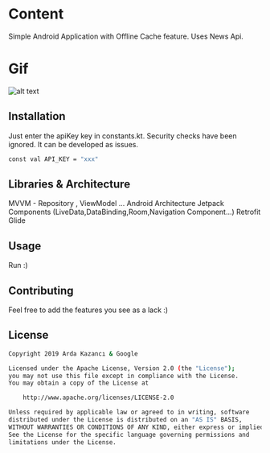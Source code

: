 

# Content

Simple Android Application with Offline Cache feature.
Uses News Api.

# Gif

![alt text](https://www.imageupload.net/upload-image/2020/02/03/Feb-03-2020-16-24-29.gif)

## Installation

Just enter the apiKey key in constants.kt.
Security checks have been ignored. It can be developed as issues.


```bash
const val API_KEY = "xxx"
```

## Libraries & Architecture

MVVM - Repository , ViewModel ...
Android Architecture Jetpack Components (LiveData,DataBinding,Room,Navigation Component...)
Retrofit
Glide


## Usage

Run :)

## Contributing
Feel free to add the features you see as a lack :)



## License
```bash
Copyright 2019 Arda Kazancı & Google

Licensed under the Apache License, Version 2.0 (the "License");
you may not use this file except in compliance with the License.
You may obtain a copy of the License at

    http://www.apache.org/licenses/LICENSE-2.0

Unless required by applicable law or agreed to in writing, software
distributed under the License is distributed on an "AS IS" BASIS,
WITHOUT WARRANTIES OR CONDITIONS OF ANY KIND, either express or implied.
See the License for the specific language governing permissions and
limitations under the License.
```

